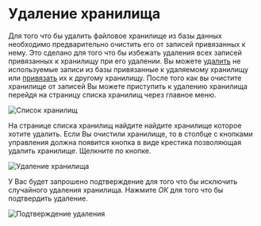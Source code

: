 # Удаление хранилища

Для того что бы удалить файловое хранилище из базы данных необходимо предварительно очистить его от записей
привязанных к нему. Это сделано для того что бы избежать удаления всех записей привязанных к хранилищу при его удалении.
Вы можете [удалить](/ru/user/item/delete.md) не используемые записи из базы привязанные к удаляемому хранилищу или
[привязать](/ru/user/item/change.md) их к другому хранилищу. После того как вы очистите хранилище от записей Вы можете
приступить к удалению хранилища перейдя на страницу списка хранилищ через главное меню.

![Список хранилищ](https://raw.github.com/anime-db/anime-db-docs/master/images/ru/storage/menu.jpg)

На странице списка хранилищ найдите найдите хранилище которое хотите удалить. Если Вы очистили хранилище, то в столбце
с кнопками управления должна появится кнопка в виде крестика позволяющая удалить хранилище. Щелкните по кнопке.

![Удаление хранилища](https://raw.github.com/anime-db/anime-db-docs/master/images/ru/storage/delete.jpg)

У Вас будет запрошено подтверждение для того что бы исключить случайного удаления хранилища. Нажмите *ОК* для того что
бы подтвердить удаление.

![Подтверждение удаления](https://raw.github.com/anime-db/anime-db-docs/master/images/ru/confirm_delete.jpg)